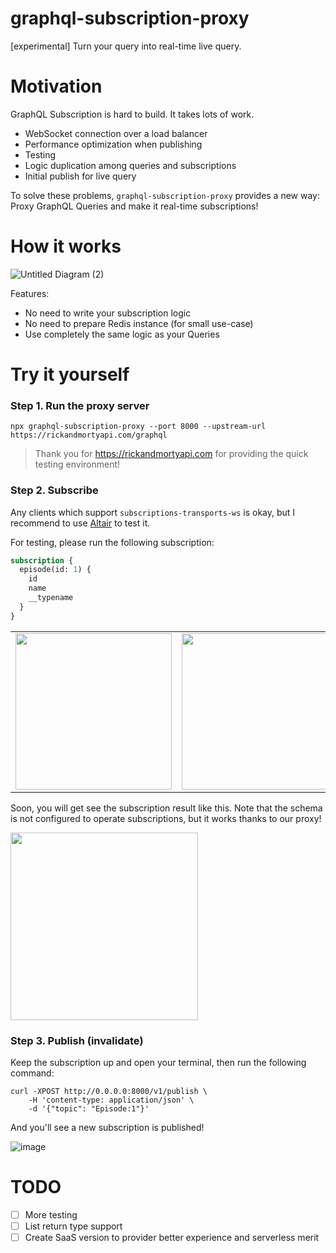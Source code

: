 # graphql-subscription-proxy

[experimental] Turn your query into real-time live query.

# Motivation

GraphQL Subscription is hard to build. It takes lots of work.

- WebSocket connection over a load balancer
- Performance optimization when publishing
- Testing
- Logic duplication among queries and subscriptions
- Initial publish for live query

To solve these problems, `graphql-subscription-proxy` provides a new way: Proxy GraphQL Queries and make it real-time subscriptions!

# How it works

![Untitled Diagram (2)](https://user-images.githubusercontent.com/10719495/129064036-c70b9afc-be57-4b21-b452-0c40bd7ece57.png)

Features:

- No need to write your subscription logic
- No need to prepare Redis instance (for small use-case)
- Use completely the same logic as your Queries

# Try it yourself

### Step 1. Run the proxy server

```
npx graphql-subscription-proxy --port 8000 --upstream-url https://rickandmortyapi.com/graphql
```

> Thank you for https://rickandmortyapi.com for providing the quick testing environment!

### Step 2. Subscribe

Any clients which support `subscriptions-transports-ws` is okay, but I recommend to use [Altair](https://altair.sirmuel.design) to test it.

For testing, please run the following subscription:

```graphql
subscription {
  episode(id: 1) {
    id
    name
    __typename
  }
}
```

<table>
  <tr>
    <td>
      <img src=https://user-images.githubusercontent.com/10719495/129057678-4be94a73-33cc-4e74-9f34-c8a4b8a6f6e2.png height=250> 
    </td>
    <td>
      <img src=https://user-images.githubusercontent.com/10719495/129057775-d9ca7082-68ec-4a28-943e-a52bbc2dd0c5.png height=250> 
    </td>
  </tr>
</table>  
 

Soon, you will get see the subscription result like this. Note that the schema is not configured to operate subscriptions, but it works thanks to our proxy!

<img src=https://user-images.githubusercontent.com/10719495/129057989-d1f3c9c4-a2bf-492e-bd19-64a6b8ec168a.png height=300> 

### Step 3. Publish (invalidate)

Keep the subscription up and open your terminal, then run the following command:

```
curl -XPOST http://0.0.0.0:8000/v1/publish \
    -H 'content-type: application/json' \
    -d '{"topic": "Episode:1"}'
```

And you'll see a new subscription is published!

![image](https://user-images.githubusercontent.com/10719495/129058575-751a0767-2270-45d9-91be-e198e4d78d02.png)


# TODO

- [ ] More testing
- [ ] List return type support
- [ ] Create SaaS version to provider better experience and serverless merit
